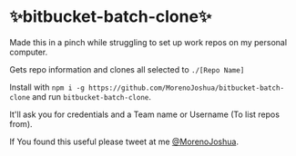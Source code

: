 # ✨bitbucket-batch-clone✨

Made this in a pinch while struggling to set up work repos on my personal computer.

Gets repo information and clones all selected to `./[Repo Name]`

Install with
`npm i -g https://github.com/MorenoJoshua/bitbucket-batch-clone`
and run `bitbucket-batch-clone`.

It'll ask you for credentials and a Team name or Username (To list repos from).

If You found this useful please tweet at me [@MorenoJoshua](https://twitter.com/intent/tweet?text=@MorenoJoshua%20%23bitbucketBatchClone).